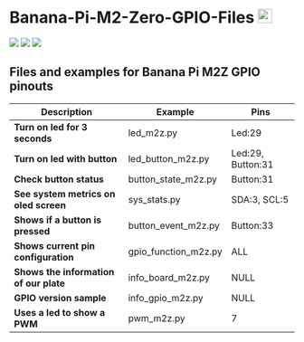 # Banana-Pi-M2-Zero-GPIO-Files <img src="https://media.giphy.com/media/hvRJCLFzcasrR4ia7z/giphy.gif" width="25px"> 

<img src="https://user-images.githubusercontent.com/62630527/160232659-95dd9d5a-aab8-4c9d-aada-07f9f4710b47.svg"> <img src="https://user-images.githubusercontent.com/62630527/160232639-911700a0-e6a5-451c-acd3-b546aaaee840.svg"> <img src="https://user-images.githubusercontent.com/62630527/160232603-39fd27c9-d257-471e-a773-0af8999e130a.svg">

## Files and examples for Banana Pi M2Z GPIO pinouts

| Description | Example | Pins |
| ------------- | ------------- | ------------- |
| **Turn on led for 3 seconds** | led_m2z.py | Led:29 |
| **Turn on led with button** | led_button_m2z.py | Led:29, Button:31 |
| **Check button status** | button_state_m2z.py | Button:31 |
| **See system metrics on oled screen** | sys_stats.py | SDA:3, SCL:5 |
| **Shows if a button is pressed** | button_event_m2z.py | Button:33 |
| **Shows current pin configuration** | gpio_function_m2z.py | ALL |
| **Shows the information of our plate** | info_board_m2z.py | NULL |
| **GPIO version sample** | info_gpio_m2z.py | NULL |
| **Uses a led to show a PWM** | pwm_m2z.py | 7 |